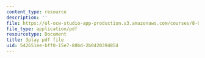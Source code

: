 ```yaml
---
content_type: resource
description: ''
file: https://ol-ocw-studio-app-production.s3.amazonaws.com/courses/8-01sc-classical-mechanics-fall-2016/542651eebff015e780bd2b0420394854_CcJoqITNvh0.pdf
file_type: application/pdf
resourcetype: Document
title: 3play pdf file
uid: 542651ee-bff0-15e7-80bd-2b0420394854
---
```

